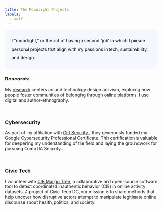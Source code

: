 ```yaml
---
title: The Moonlight Projects
labels: 
  - self
---
```


<p style="padding: 1.5em 1.5em; background: #f5f7ff; border-radius: 10px; color: #000; width: 90%; line-height: 2;">
I "moonlight," or the act of having a second 'job' in which I pursue personal projects that align with my passions in tech, sustainability, and design. </p>

<h3>Research:</h3>

My <a href="https://helenglover.netlify.app/research">research</a> centers around technology design activism, exploring how people foster communities of belonging through online platforms. I use digital and author-ethnography. 

<!-- <b>Primary Goal:</b> Have an almost finished research paper by the end of the year.

<b>Mini Goals:</b> Conduct more interviews with streamers and articulate my research interests more cohesively. -->
<br>

<h3>Cybersecurity</h3>

As part of my affiliation with <a href="https://girlsecurity.org/">Girl Security </a>, they generously funded my Google Cybersecurity Professional Certificate. This certification is valuable for deepening my understanding of the field and laying the groundwork for pursuing CompTIA Security+. 

<!-- <b>Main Goal:</b>  I aim to finish the certificate by the end of the year. Google designed the program to take six months, and I started in September.

<b>Mini Goals:</b> Finish a set amount of modules per week to achieve my main goal.   -->
<br>

<h3>Civic Tech </h3>

I volunteer with <a href="https://cib-mango-tree.github.io/CIB-Mango-Tree-Website/">CIB Mango Tree</a>, a collaborative and open-source software tool to detect coordinated inauthentic behavior (CIB) in online activity datasets. A project of Civic Tech DC, our mission is to share methods that help uncover how disruptive actors attempt to manipulate legitimate online discourse about health, politics, and society.

<!-- <b>Main Goal:</b> Finish the tool as a <a href="https://www.productplan.com/glossary/minimum-viable-product/"> minimum viable product </a> by the end of the year.

<b>Mini Goals:</b> Strengthen my web development and data wrangling skills.  -->
<br>

<!-- <h3>Design</h3>

(May need to be shifted to a next-year project)
Expand my interests in product design, engineering, and fabrication.

<b>Main Goal:</b> Collaborate with <a href="https://www.hacdc.org/">HacDC</a> on an open-source project focused on sustainability, specifically by recycling newspapers and magazines for community use.

<b>Mini Goal:</b>Learn more about sketch-notes' potential as a visual communication tool. Focusing on how to revitalize physical communication in our digital age. -->